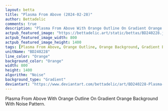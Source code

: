 ```yaml
---
layout: betta
title: "Plasma From Above (2024-02-28)"
author: Bettadelic
comments: true
description: "Plasma From Above With Orange Outline On Gradient Orange Background With Noise Pattern."
actpub_featured_image: "https://bettadelic.art/static/bettas/BD240228.jpg"
actpub_featured_image_width: 800
actpub_featured_image_height: 1400
tags: [Plasma From Above, Orange Outline, Orange Background, Gradient Background Pattern, Noise Pattern, February 2024]
unitName: "BD240228"
line_color: "Orange"
background_color: "Orange"
width: 800
height: 1400
algorithm: "Noise"
background_type: "Gradient"
deviantart: "https://www.deviantart.com/bettadelic/art/BD240228-Plasma-From-Above-2024-02-28-1025856652"
---
```


Plasma From Above With Orange Outline On Gradient Orange Background With Noise Pattern.
